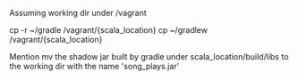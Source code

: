 Assuming working dir under /vagrant

cp -r ~/gradle /vagrant/{scala_location}
cp ~/gradlew  /vagrant/{scala_location}

Mention mv the shadow jar built by gradle under scala_location/build/libs to the working dir with the name 'song_plays.jar'